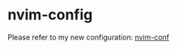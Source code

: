# nvim-config

Please refer to my new configuration: [nvim-conf](https://github.com/pascalharp/nvim-conf)
